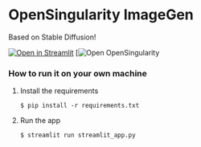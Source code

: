 # OpenSingularity ImageGen

Based on Stable Diffusion!

[![Open in Streamlit](https://static.streamlit.io/badges/streamlit_badge_black_white.svg)](https://blank-app-template.streamlit.app/)
[![Open OpenSingularity](https://opensingularity.streamlit.app/)


### How to run it on your own machine

1. Install the requirements

   ```
   $ pip install -r requirements.txt
   ```

2. Run the app

   ```
   $ streamlit run streamlit_app.py
   ```

